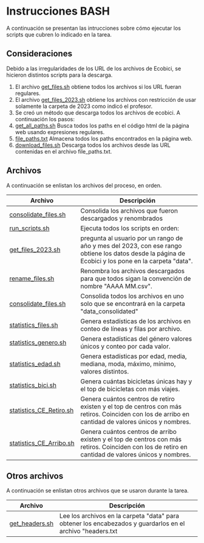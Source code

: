 # Instrucciones BASH

A continuación se presentan las intrucciones sobre cómo ejecutar los scripts que cubren lo indicado en la tarea.

## Consideraciones

Debido a las irregularidades de los URL de los archivos de Ecobici, se hicieron distintos scripts para la descarga.

1. El archivo [get_files.sh](get_files.sh) obtiene todos los archivos si los URL fueran regulares.
2. El archivo [get_files_2023.sh](get_files_2023.sh) obtiene los archivos con restricción de usar solamente la carpeta de 2023 como indicó el profesor.
3. Se creó un método que descarga todos los archivos de ecobici. A continuación los pasos:
  1. [get_all_paths.sh](get_all_paths.sh) Busca todos los paths en el código html de la página web usando expresiones regulares.
  2. [file_paths.txt](file_paths.txt) Almacena todos los paths encontrados en la página web.
  3. [download_files.sh](download_files.sh) Descarga todos los archivos desde las URL contenidas en el archivo file_paths.txt.

## Archivos

A continuación se enlistan los archivos del proceso, en orden.

|Archivo|Descripción
|-|-
|[consolidate_files.sh](consolidate_files.sh)|Consolida los archivos que fueron descargados y renombrados
|[run_scripts.sh](run_scripts.sh)|Ejecuta todos los scripts en orden:
|[get_files_2023.sh](get_files_2023.sh)|pregunta al usuario por un rango de año y mes del 2023, con ese rango obtiene los datos desde la página de Ecobici y los pone en la carpeta "data".
|[rename_files.sh](rename_files.sh)|Renombra los archivos descargados para que todos sigan la convención de nombre "AAAA MM.csv".
|[consolidate_files.sh](consolidate_files.sh)|Consolida todos los archivos en uno solo que se encontrará en la carpeta "data_consolidated"
|[statistics_files.sh](statistics_files.sh)|Genera estadísticas de los archivos en conteo de líneas y filas por archivo.
|[statistics_genero.sh](statistics_genero.sh)|Genera estadísticas del género valores únicos y conteo por cada valor.
|[statistics_edad.sh](statistics_edad.sh)|Genera estadísticas por edad, media, mediana, moda, máximo, mínimo, valores distintos.
|[statistics_bici.sh](statistics_bici.sh)|Genera cuántas bicicletas únicas hay y el top de bicicletas con más viajes.
|[statistics_CE_Retiro.sh](statistics_CE_Retiro.sh)|Genera cuántos centros de retiro existen y el top de centros con más retiros. Coinciden con los de arribo en cantidad de valores únicos  y nombres.
|[statistics_CE_Arribo.sh](statistics_CE_Arribo.sh)|Genera cuántos centros de arribo existen y el top de centros con más retiros. Coinciden con los de retiro en cantidad de valores únicos y nombres.

## Otros archivos

A continuación se enlistan otros archivos que se usaron durante la tarea.

|Archivo|Descripción
|-|-
|[get_headers.sh](get_headers.sh)|Lee los archivos en la carpeta "data" para obtener los encabezados y guardarlos en el archivo "headers.txt

